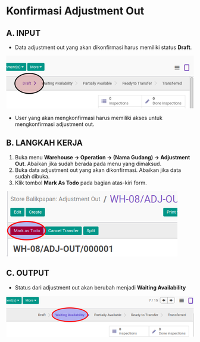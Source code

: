 # Konfirmasi Adjustment Out

## A. INPUT

* Data adjustment out yang akan dikonfirmasi harus memiliki status **Draft**.

![](../../img/adjustment-out/status-draft.png)

* User yang akan mengkonfirmasi harus memiliki akses untuk mengkonfirmasi adjustment out.

## B. LANGKAH KERJA

1. Buka menu **Warehouse -> Operation -> (Nama Gudang) -> Adjustment Out**. Abaikan jika sudah berada pada menu yang dimaksud.
2. Buka data adjustment out yang akan dikonfirmasi. Abaikan jika data sudah dibuka.
3. Klik tombol **Mark As Todo** pada bagian atas-kiri form.

![](../../img/adjustment-out/tombol-mark-as-todo.png)

## C. OUTPUT

* Status dari adjustment out akan berubah menjadi **Waiting Availability**

![](../../img/adjustment-out/status-waiting.png)
